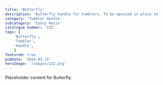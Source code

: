 ```yaml
---
title: 'Butterfly'
description: 'Butterfly handle for tumblers. To be epoxied in place to help make your tumbler standout.'
category: 'Tumbler Handle'
subcategory: 'Epoxy Resin'
catalogue number: '232'
tags: [
    'Butterfly', 
    'Tumbler', 
    'Handle', 
    ]
featured: true
pubDate: '2024-03-15'
heroImage: '/images/232.png'
---
```


Placeholder content for Butterfly.